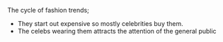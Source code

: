 The cycle of fashion trends; 
 - They start out expensive so mostly celebrities buy them.
 - The celebs wearing them attracts the attention of the general public
